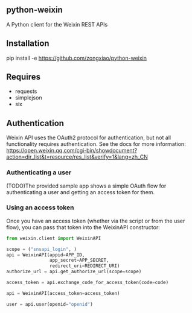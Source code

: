 python-weixin
-----
A Python client for the Weixin REST APIs

Installation
-----
pip install -e https://github.com/zongxiao/python-weixin

Requires
-----
* requests
* simplejson
* six


Authentication
-----
Weixin API uses the OAuth2 protocol for authentication, but not all functionality requires authentication.
See the docs for more information: https://open.weixin.qq.com/cgi-bin/showdocument?action=dir_list&t=resource/res_list&verify=1&lang=zh_CN


### Authenticating a user
(TODO)The provided sample app shows a simple OAuth flow for authenticating a user and getting an access token for them.


### Using an access token
Once you have an access token (whether via the script or from the user flow), you can  pass that token into the WeixinAPI constructor:

``` python
from weixin.client import WeixinAPI

scope = ("snsapi_login", )
api = WeixinAPI(appid=APP_ID,
                app_secret=APP_SECRET,
                redirect_uri=REDIRECT_URI)
authorize_url = api.get_authorize_url(scope=scope)

access_token = api.exchange_code_for_access_token(code=code)

api = WeixinAPI(access_token=access_token)

user = api.user(openid="openid")
```

